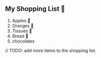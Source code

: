 ## My Shopping List 🛒

1. Apples 🍎
2. Oranges 🍊
3. Tissues 🚽
4. Bread 🍞
5. chocolates

// TODO: add more items to the shopping list.

